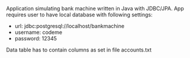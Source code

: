 Application simulating bank machine written in Java with JDBC/JPA. App requires user to have local database with following settings:

- url: jdbc:postgresql://localhost/bankmachine
- username: codeme
- password: 12345

Data table has to contain columns as set in file accounts.txt